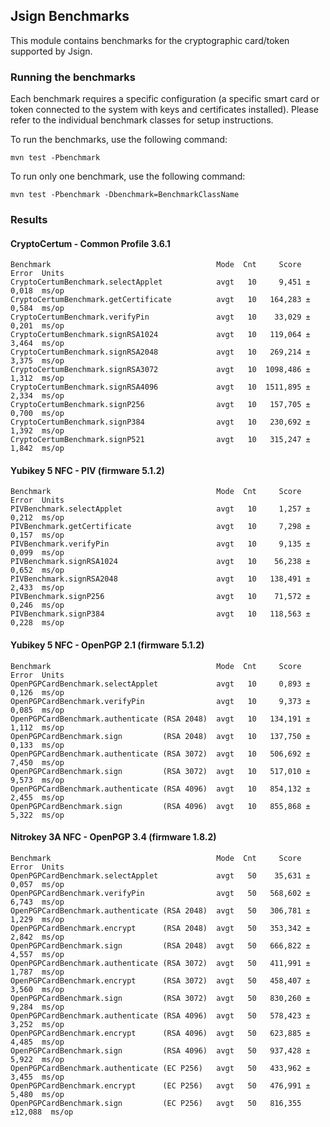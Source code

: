 Jsign Benchmarks
----------------

This module contains benchmarks for the cryptographic card/token supported by Jsign.

### Running the benchmarks

Each benchmark requires a specific configuration (a specific smart card or token connected to the system
with keys and certificates installed). Please refer to the individual benchmark classes for setup instructions.

To run the benchmarks, use the following command:

```mvn test -Pbenchmark```

To run only one benchmark, use the following command:

```mvn test -Pbenchmark -Dbenchmark=BenchmarkClassName```


### Results

#### CryptoCertum - Common Profile 3.6.1

    Benchmark                                     Mode  Cnt     Score   Error  Units
    CryptoCertumBenchmark.selectApplet            avgt   10     9,451 ± 0,018  ms/op
    CryptoCertumBenchmark.getCertificate          avgt   10   164,283 ± 0,584  ms/op
    CryptoCertumBenchmark.verifyPin               avgt   10    33,029 ± 0,201  ms/op
    CryptoCertumBenchmark.signRSA1024             avgt   10   119,064 ± 3,464  ms/op
    CryptoCertumBenchmark.signRSA2048             avgt   10   269,214 ± 3,375  ms/op
    CryptoCertumBenchmark.signRSA3072             avgt   10  1098,486 ± 1,312  ms/op
    CryptoCertumBenchmark.signRSA4096             avgt   10  1511,895 ± 2,334  ms/op
    CryptoCertumBenchmark.signP256                avgt   10   157,705 ± 0,700  ms/op
    CryptoCertumBenchmark.signP384                avgt   10   230,692 ± 1,392  ms/op
    CryptoCertumBenchmark.signP521                avgt   10   315,247 ± 1,842  ms/op

#### Yubikey 5 NFC - PIV (firmware 5.1.2)

    Benchmark                                     Mode  Cnt     Score   Error  Units
    PIVBenchmark.selectApplet                     avgt   10     1,257 ± 0,212  ms/op
    PIVBenchmark.getCertificate                   avgt   10     7,298 ± 0,157  ms/op
    PIVBenchmark.verifyPin                        avgt   10     9,135 ± 0,099  ms/op
    PIVBenchmark.signRSA1024                      avgt   10    56,238 ± 0,652  ms/op
    PIVBenchmark.signRSA2048                      avgt   10   138,491 ± 2,433  ms/op
    PIVBenchmark.signP256                         avgt   10    71,572 ± 0,246  ms/op
    PIVBenchmark.signP384                         avgt   10   118,563 ± 0,228  ms/op

#### Yubikey 5 NFC - OpenPGP 2.1 (firmware 5.1.2)

    Benchmark                                     Mode  Cnt     Score   Error  Units
    OpenPGPCardBenchmark.selectApplet             avgt   10     0,893 ± 0,126  ms/op
    OpenPGPCardBenchmark.verifyPin                avgt   10     9,373 ± 0,085  ms/op
    OpenPGPCardBenchmark.authenticate (RSA 2048)  avgt   10   134,191 ± 1,112  ms/op
    OpenPGPCardBenchmark.sign         (RSA 2048)  avgt   10   137,750 ± 0,133  ms/op
    OpenPGPCardBenchmark.authenticate (RSA 3072)  avgt   10   506,692 ± 7,450  ms/op
    OpenPGPCardBenchmark.sign         (RSA 3072)  avgt   10   517,010 ± 9,573  ms/op
    OpenPGPCardBenchmark.authenticate (RSA 4096)  avgt   10   854,132 ± 2,455  ms/op
    OpenPGPCardBenchmark.sign         (RSA 4096)  avgt   10   855,868 ± 5,322  ms/op

#### Nitrokey 3A NFC - OpenPGP 3.4 (firmware 1.8.2)

    Benchmark                                     Mode  Cnt     Score   Error  Units
    OpenPGPCardBenchmark.selectApplet             avgt   50    35,631 ± 0,057  ms/op
    OpenPGPCardBenchmark.verifyPin                avgt   50   568,602 ± 6,743  ms/op
    OpenPGPCardBenchmark.authenticate (RSA 2048)  avgt   50   306,781 ± 1,229  ms/op
    OpenPGPCardBenchmark.encrypt      (RSA 2048)  avgt   50   353,342 ± 2,842  ms/op
    OpenPGPCardBenchmark.sign         (RSA 2048)  avgt   50   666,822 ± 4,557  ms/op
    OpenPGPCardBenchmark.authenticate (RSA 3072)  avgt   50   411,991 ± 1,787  ms/op
    OpenPGPCardBenchmark.encrypt      (RSA 3072)  avgt   50   458,407 ± 3,560  ms/op
    OpenPGPCardBenchmark.sign         (RSA 3072)  avgt   50   830,260 ± 9,284  ms/op
    OpenPGPCardBenchmark.authenticate (RSA 4096)  avgt   50   578,423 ± 3,252  ms/op
    OpenPGPCardBenchmark.encrypt      (RSA 4096)  avgt   50   623,885 ± 4,485  ms/op
    OpenPGPCardBenchmark.sign         (RSA 4096)  avgt   50   937,428 ± 5,922  ms/op
    OpenPGPCardBenchmark.authenticate (EC P256)   avgt   50   433,962 ± 3,455  ms/op
    OpenPGPCardBenchmark.encrypt      (EC P256)   avgt   50   476,991 ± 5,480  ms/op
    OpenPGPCardBenchmark.sign         (EC P256)   avgt   50   816,355 ±12,088  ms/op
